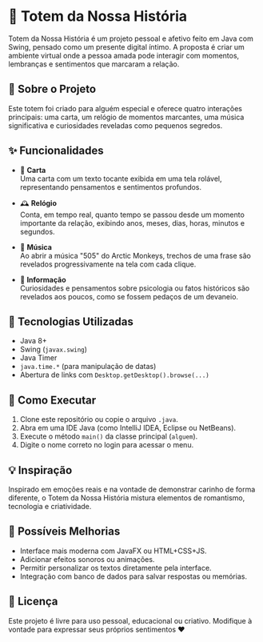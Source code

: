 # 💙 Totem da Nossa História

Totem da Nossa História é um projeto pessoal e afetivo feito em Java com Swing, pensado como um presente digital íntimo. A proposta é criar um ambiente virtual onde a pessoa amada pode interagir com momentos, lembranças e sentimentos que marcaram a relação.

## 📖 Sobre o Projeto

Este totem foi criado para alguém especial e oferece quatro interações principais: uma carta, um relógio de momentos marcantes, uma música significativa e curiosidades reveladas como pequenos segredos.

## ✨ Funcionalidades

- 💌 **Carta**  
  Uma carta com um texto tocante exibida em uma tela rolável, representando pensamentos e sentimentos profundos.

- 🕰️ **Relógio**  
  Conta, em tempo real, quanto tempo se passou desde um momento importante da relação, exibindo anos, meses, dias, horas, minutos e segundos.

- 🎵 **Música**  
  Ao abrir a música "505" do Arctic Monkeys, trechos de uma frase são revelados progressivamente na tela com cada clique.

- 💬 **Informação**  
  Curiosidades e pensamentos sobre psicologia ou fatos históricos são revelados aos poucos, como se fossem pedaços de um devaneio.

## 🧪 Tecnologias Utilizadas

- Java 8+  
- Swing (`javax.swing`)  
- Java Timer  
- `java.time.*` (para manipulação de datas)  
- Abertura de links com `Desktop.getDesktop().browse(...)`

## 🚀 Como Executar

1. Clone este repositório ou copie o arquivo `.java`.  
2. Abra em uma IDE Java (como IntelliJ IDEA, Eclipse ou NetBeans).  
3. Execute o método `main()` da classe principal (`alguem`).  
4. Digite o nome correto no login para acessar o menu.

## 💡 Inspiração

Inspirado em emoções reais e na vontade de demonstrar carinho de forma diferente, o Totem da Nossa História mistura elementos de romantismo, tecnologia e criatividade.

## 📌 Possíveis Melhorias

- Interface mais moderna com JavaFX ou HTML+CSS+JS.  
- Adicionar efeitos sonoros ou animações.  
- Permitir personalizar os textos diretamente pela interface.  
- Integração com banco de dados para salvar respostas ou memórias.

## 📝 Licença

Este projeto é livre para uso pessoal, educacional ou criativo. Modifique à vontade para expressar seus próprios sentimentos ❤️

